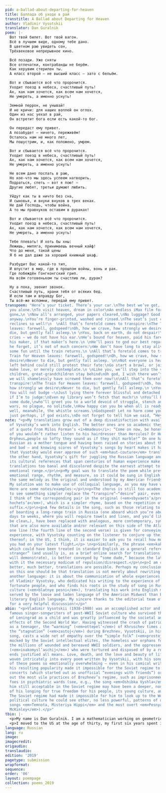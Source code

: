 ```yaml
---
pid: a-ballad-about-departing-for-heaven
title: Баллада об уходе в рай
transtitle: A Ballad about Departing for Heaven
author: Vladimir Vysotskii
translator: Dan Guralnik
poem: |-
  Вот твой билет. Вот твой вагон.
  Всё в лучшем виде, одному тебе дано.
  В цветном раю увидеть сон,
  Трёхвековое непрерывное кино.

  Всё позади. Уже сняты
  Все отпечатки, контрабанды не берём.
  Как херувим стерилен ты.
  А класс второй — не высший класс — зато с бельём.

  Вот и сбывается всё что пророчится.
  Уходит поезд в небеса, счастливый путь!
  Ах, как нам хочется, как всем нам хочется,
  Не умереть, а именно уснуть!

  Земной перрон, не унывай!
  И не кричи: для наших воплей он оглох.
  Один из нас уехал в рай,
  Он встретит бога если есть какой-то бог.

  Он передаст ему привет.
  А позабудет — ничего, переживём!
  Осталось нам не много лет,
  Мы пошустрим, и, как положено, умрем.

  Вот и сбывается всё что пророчится.
  Уходит поезд в небеса, счастливый путь!
  Ах, как нам хочется, как всем нам хочется,
  Не умереть, а именно уснуть!

  Не всем дано поспать в раю,
  Но кое-что мы здесь успеем натворить.
  Подраться, спеть — вот я пою! —
  Другие любят, третьи думают любить.

  Уйдут как ты в ничто без сна,
  И сыновья, и внуки внуков в трех веках.
  Не дай Господь, чтобы война,
  А то мы правнуков оставим в дураках!

  Вот и сбывается всё что пророчится.
  Уходит поезд в небеса, счастливый путь!
  Ах, как нам хочется, как всем нам хочется,
  Не умереть, а именно уснуть!

  Тебе плевать! И хоть бы хны:
  Лежишь, миляга, принимаешь вечный кайф!
  Что до меня, такой цены
  Я б не дал даже за хороший книжный шкаф.

  Разбудит Вас какой-то тип,
  И впустит в мир, где в прошлом войны, вонь и рак.
  Где побеждён Гонгконгский грип.
  На всём готовеньком ты счастлив ли, дурак?

  Ну а пока, звенит звонок.
  Счастливый путь, храни тебя от всяких бед.
  И если там и вправду Бог,
  Ты всё-же вспомни, передай ему привет.
transpoem: "Here’s your ticket. There’s your car.\nThe best we’ve got, it’s all for
  you alone.\nTo visit heaven, dream in color\nAn endless iMax film for when you’re
  gone…\n \nNow all’s arranged, your papers cleared,\nNo luggage? Good! We take none
  anyway.\nYou’re finger-printed, washed and rinsed.\nThe seat’s just coach, but it
  reclines so well!\n  \nAll that’s foretold comes to transpire:\nThe Train for Heaven
  leaves: farewell, godspeed!\nOh, how we crave, how strongly we desire\nNever to
  die, but gently fall asleep.\n \nYou, back on earth, do not despair!\nAnd save your
  cries — we do not have his ear.\nHe’s bound for heaven, paid his fare,\nHe’ll meet
  his maker, if that maker’s here.\n \nHe’ll pass to god our best regards;\nShould
  he forget, it’s not of much concern:\nWe don’t have long to stay alive;\nWe'll have
  some fun until the train returns.\n \nAll that’s foretold comes to transpire:\nThe
  Train for Heaven leaves: farewell, godspeed!\nOh, how we crave, how strongly we
  desire\nNever to die, but gently fall asleep. \n\nNot everyone is heaven-bound.\nThose
  left behind could still protest their fate:\nGo start a brawl, or join my song,\nPerhaps
  make love, or merely contemplate.\n \nLike you, we’ll step into the void,\nAs our
  children, great-grandchildren stay behind\nOh god, I wish there won’t be wars\nOr
  we will shamelessly have screwed them over now!\n\nAll that’s foretold comes to
  transpire:\nThe Train for Heaven leaves: farewell, godspeed!\nOh, how we crave,
  how strongly we desire\nNever to die, but gently fall asleep.\n \nYou do not care!
  You will not budge –\nJust lying there forever blissful and detached.\nYou’ve overpaid,
  if I’m to judge:\nEven my library won’t fetch that much!\n \nYou’ll be awoken by
  some dude,\nwho’ll greet you to a world devoid of struggle, stench and dread. \nNo
  wars, no plague, no solitude,\nHow happy can you be when all is ready-made?\n\nAh
  well, meanwhile, the whistle screams.\nGodspeed! Let no harm come your way.\nAnd,
  just perhaps, if god exists,\nDo not forget to tell him we said, “Hey!”"
note: "<p>My translations grow out of a deep dissatisfaction with available translations
  of Vysotsky’s work into English. The better ones are so academic they remind me
  of a quote from Milos Forman’s <i>Amadeus</i>: “Come on now, be honest! Which one
  of you wouldn’t rather listen to his hairdresser than Hercules? Or Horatius, or
  Orpheus…people so lofty they sound as if they shit marble!” On one hand, knowing
  Russian as a mother tongue and having been raised on stories about the USSR — good
  and bad — and knowing scores of Vysotsky’s songs by heart makes it hard to believe
  that Vysotsky would ever approve of such <em>haut-couture</em> translations. On
  the other hand, Vysotsky’s gift for juggling the Russian language and harnessing
  its cultural references that span centuries of human experience make most fan-made
  translations too banal and discolored despite the earnest attempt to convey his
  emotional range.</p>\n<p>My goal was to translate the poem while preserving its
  emotional range, rhythm, and measure, so it could be sung in English as a song to
  the same melody as the original and understood by my American friends and family.
  My solution was to make use of colloquial language, as you may have well noticed.
  Here are some notes/examples:</p>\n<p>The chorus is still too academic. I’d love
  to see something simpler replace the “transpire”–“desire” pair, even more so when
  I think of the corresponding pair in the original (<em>sbyvaets’a/prorochits’a –
  hochets’a</em>), which is a simpler rhyme, based on the repetition of a ubiquitous
  suffix.</p>\n<p>A few details in the song, such as those relating to the experience
  of boarding a long-range train in Russia (one aboard which you’re about to spend
  days to weeks, where you will require towels and linen, and you’d like those to
  be clean…), have been replaced with analogous, more contemporary, symbols of comfort
  that are also more available and/or relevant on this side of the Atlantic. Just
  one line (the fourth line of the second verse) is given for conveying the train
  experience, with Vysotsky counting on the listener to conjure up their own memories
  thereof; in the US, I think, it is easier to ask you to recall how much leg room
  you had on your latest flight…</p> \n<p>Similarly, the phrase <em>kakoj-to tip</em>,
  which could have been treated in standard English as a general reference to “some
  stranger” (and usually is, as a brief online search for translations of this song
  will demonstrate), is better conveyed by “some dude,” because the latter does carry
  with it the necessary modicum of repulsion/disrespect.</p>\n<p>I am certain that
  better, much better, translations are possible. Perhaps my conclusion from working
  on this one should be that translation is not merely about rewriting sentences in
  another language: it is about the communication of whole experiences. In the case
  of Vladimir Vysotsky, who dedicated his writing to the experience of life by less
  fortunate people, and who finds his roots in the study of song in Russian criminal
  culture (<em>blatnye pesni</em>), translating his work into English may be better
  served by the loose and laden language of the American Midwest than by the standard,
  literary English language. My sincere thanks to the editorial team of <em>DoubleSpeak</em>
  for a very helpful discussion!</p>"
abio: "<p>Vladimir Vysotskii (1938–1980) was an accomplished actor and one of the
  famous singer-songwriters of post-WWII Soviet culture who survived the blockade
  of Leningrad as a child and was greatly influenced by the societal and cultural
  effects of the Second World War. Having witnessed the crash of patriotic Stalinism
  as a teenager, the “warming” (<em>ottepel’</em>) of Khruschev times and finally,
  the “stagnation” (<em>zastoj</em>) during Brezhnev, Vysotskii, in his poetry and
  song, casts a wide net of empathy over the “simple folk” (<em>prostoj narod</em>)
  mocked by the Soviet intellectual elites, the homeless war orphans forced into crime,
  the millions of wounded and bereaved WWII soldiers, and the oppressed non-conformists
  (<em>inakomysl’aschij</em>) who were tortured and disposed of by a regime whose
  ends justified all means. Love, death, and the love and beauty of life are themes
  woven intricately into every poem written by Vysotskii, with his song renditions
  of these poems so emotionally overwhelming – even in his comical writing – that
  his resulting popularity made it impossible for the Soviet regime to suppress his
  concerts (which started out as unofficial “evenings with friends”) or even his calling
  out the most vile practices of Brezhnev’s regime, such as imprisonment of political
  foes in psychiatric wards (see, e.g., the song <em>Oshibka Vyshla</em>). What made
  him still acceptable in the Soviet regime may have been a deeper, non-trivial side
  of his longing for true freedom for his people, its young culture, and its ideals.
  The Soviet regime had made it impossible for him to look up to the West, in whose
  political culture he could see other, no less powerful, patterns of oppression (see
  songs <em>Temnota, Misteriya Hippi</em> and the most overt <em>Pesnya o mistere
  McKinley</em>).</p>"
tbio: |-
  <p>My name is Dan Guralnik. I am a mathematician working on geometric/topological methods for knowledge representation at Kod*Lab (Penn ESE) and am with Robert Ghrist’s group at the department of mathematics. I was born in Israel in 1975, raised by my Russian-Jewish parents, who introduced me to Vysotskii when I was about nine (or was it ten?) years old. He was a hero to them.</p>
  <p>I moved to the US at the age of thirty, my first six years spent in the “Bible Belt” (specifically Vanderbilt and the University of Oklahoma), where I learned many new things about English. This weekend is yet another anniversary of my dad’s passing (11/17/1939–10/20/2001) of lung cancer. Like every cool dude in his days (Vladimir Vysotskii included), Dad used to smoke a lot. The song I’ve attempted to translate here is the song I played for the small gathering at his funeral – a song celebrating life in what seems a singularly Russian way, painting heaven as the best of all worlds, save one: ours.</p>
language: Russian
lang: ru
image: 
imagecredit: 
origaudio: 
translaudio: 
edition: '2019'
pagetype: submission
wrapformat: 
sequence: 
order: '06'
layout: poempage
collection: poems_2019
---
```

